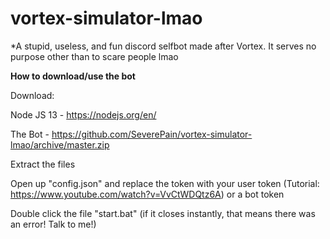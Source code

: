 # vortex-simulator-lmao

*A stupid, useless, and fun discord selfbot made after Vortex. It serves no purpose other than to scare people lmao

**How to download/use the bot**

Download:

Node JS 13 - https://nodejs.org/en/ 

The Bot - https://github.com/SeverePain/vortex-simulator-lmao/archive/master.zip

Extract the files

Open up  "config.json" and replace the token with your user token (Tutorial: https://www.youtube.com/watch?v=VvCtWDQtz6A) or a bot token

Double click the file "start.bat" (if it closes instantly, that means there was an error! Talk to me!)
